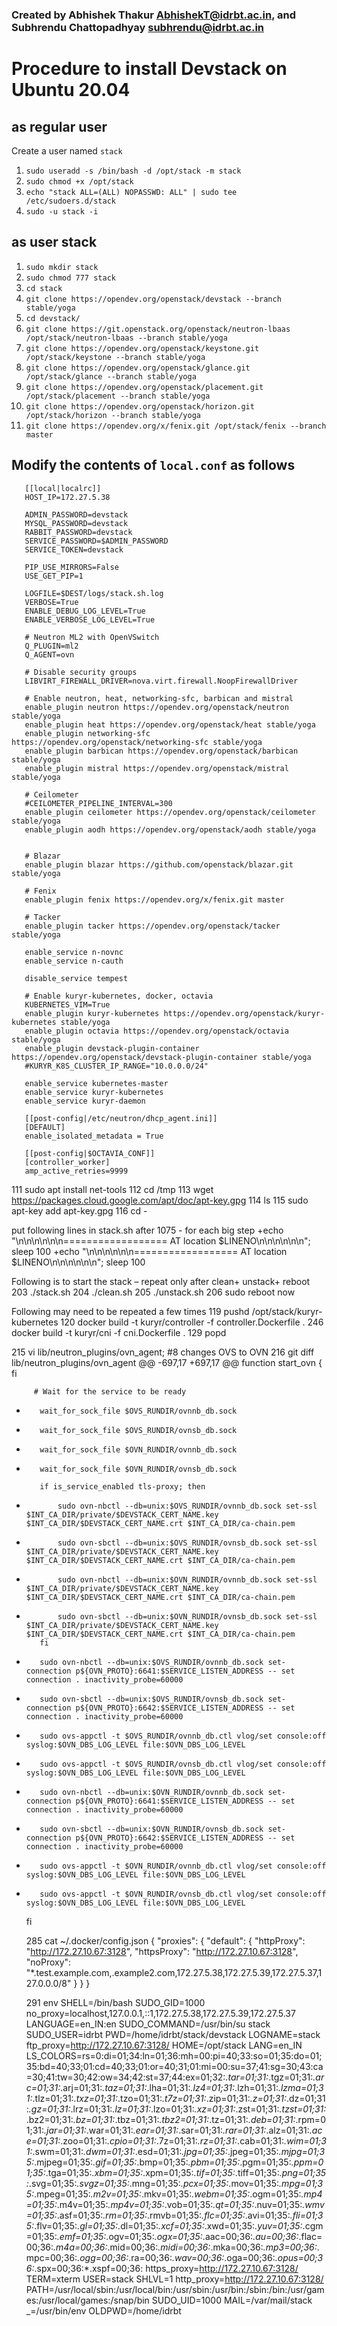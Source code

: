 ### Created by Abhishek Thakur AbhishekT@idrbt.ac.in, and Subhrendu Chattopadhyay subhrendu@idrbt.ac.in
# Procedure to install Devstack on Ubuntu 20.04
## as regular user
Create a user named `stack`
1. `sudo useradd -s /bin/bash -d /opt/stack -m stack`
1. `sudo chmod +x /opt/stack`
1. `echo "stack ALL=(ALL) NOPASSWD: ALL" | sudo tee /etc/sudoers.d/stack`
1. `sudo -u stack -i`

## as user stack
1. `sudo mkdir stack`
1. `sudo chmod 777 stack`
1. `cd stack`
1. `git clone https://opendev.org/openstack/devstack --branch stable/yoga`
1. `cd devstack/`
1. `git clone https://git.openstack.org/openstack/neutron-lbaas /opt/stack/neutron-lbaas --branch stable/yoga`
1. `git clone https://opendev.org/openstack/keystone.git /opt/stack/keystone --branch stable/yoga`
1. `git clone https://opendev.org/openstack/glance.git /opt/stack/glance --branch stable/yoga`
1. `git clone https://opendev.org/openstack/placement.git /opt/stack/placement --branch stable/yoga`
1. `git clone https://opendev.org/openstack/horizon.git /opt/stack/horizon --branch stable/yoga`
1. `git clone https://opendev.org/x/fenix.git /opt/stack/fenix --branch master`

## Modify the contents of `local.conf` as follows
```
   [[local|localrc]]
   HOST_IP=172.27.5.38

   ADMIN_PASSWORD=devstack
   MYSQL_PASSWORD=devstack
   RABBIT_PASSWORD=devstack
   SERVICE_PASSWORD=$ADMIN_PASSWORD
   SERVICE_TOKEN=devstack

   PIP_USE_MIRRORS=False
   USE_GET_PIP=1

   LOGFILE=$DEST/logs/stack.sh.log
   VERBOSE=True
   ENABLE_DEBUG_LOG_LEVEL=True
   ENABLE_VERBOSE_LOG_LEVEL=True

   # Neutron ML2 with OpenVSwitch
   Q_PLUGIN=ml2
   Q_AGENT=ovn

   # Disable security groups
   LIBVIRT_FIREWALL_DRIVER=nova.virt.firewall.NoopFirewallDriver

   # Enable neutron, heat, networking-sfc, barbican and mistral
   enable_plugin neutron https://opendev.org/openstack/neutron stable/yoga
   enable_plugin heat https://opendev.org/openstack/heat stable/yoga
   enable_plugin networking-sfc https://opendev.org/openstack/networking-sfc stable/yoga
   enable_plugin barbican https://opendev.org/openstack/barbican stable/yoga
   enable_plugin mistral https://opendev.org/openstack/mistral stable/yoga

   # Ceilometer
   #CEILOMETER_PIPELINE_INTERVAL=300
   enable_plugin ceilometer https://opendev.org/openstack/ceilometer stable/yoga
   enable_plugin aodh https://opendev.org/openstack/aodh stable/yoga


   # Blazar
   enable_plugin blazar https://github.com/openstack/blazar.git stable/yoga

   # Fenix
   enable_plugin fenix https://opendev.org/x/fenix.git master

   # Tacker
   enable_plugin tacker https://opendev.org/openstack/tacker stable/yoga

   enable_service n-novnc
   enable_service n-cauth

   disable_service tempest

   # Enable kuryr-kubernetes, docker, octavia
   KUBERNETES_VIM=True
   enable_plugin kuryr-kubernetes https://opendev.org/openstack/kuryr-kubernetes stable/yoga
   enable_plugin octavia https://opendev.org/openstack/octavia stable/yoga
   enable_plugin devstack-plugin-container https://opendev.org/openstack/devstack-plugin-container stable/yoga
   #KURYR_K8S_CLUSTER_IP_RANGE="10.0.0.0/24"

   enable_service kubernetes-master
   enable_service kuryr-kubernetes
   enable_service kuryr-daemon

   [[post-config|/etc/neutron/dhcp_agent.ini]]
   [DEFAULT]
   enable_isolated_metadata = True

   [[post-config|$OCTAVIA_CONF]]
   [controller_worker]
   amp_active_retries=9999
```

  111  sudo apt install net-tools
  112  cd /tmp
  113  wget https://packages.cloud.google.com/apt/doc/apt-key.gpg
  114  ls
  115  sudo apt-key add apt-key.gpg
  116  cd -

put following lines in stack.sh after 1075 - for each big step
+echo "\n\n\n\n\n\n==================  AT location $LINENO\n\n\n\n\n\n"; sleep 100
+echo "\n\n\n\n\n\n==================  AT location $LINENO\n\n\n\n\n\n"; sleep 100

Following is to start the stack – repeat only after clean+ unstack+ reboot
  203  ./stack.sh
  204  ./clean.sh
  205  ./unstack.sh
  206  sudo reboot now


Following may need to be repeated a few times
119  pushd /opt/stack/kuryr-kubernetes
  120  docker build -t kuryr/controller -f controller.Dockerfile .
  246  docker build -t kuryr/cni -f cni.Dockerfile .
  129  popd


  215  vi lib/neutron_plugins/ovn_agent; #8 changes OVS to OVN
  216  git diff lib/neutron_plugins/ovn_agent
@@ -697,17 +697,17 @@ function start_ovn {
         fi

         # Wait for the service to be ready
-        wait_for_sock_file $OVS_RUNDIR/ovnnb_db.sock
-        wait_for_sock_file $OVS_RUNDIR/ovnsb_db.sock
+        wait_for_sock_file $OVN_RUNDIR/ovnnb_db.sock
+        wait_for_sock_file $OVN_RUNDIR/ovnsb_db.sock

         if is_service_enabled tls-proxy; then
-            sudo ovn-nbctl --db=unix:$OVS_RUNDIR/ovnnb_db.sock set-ssl $INT_CA_DIR/private/$DEVSTACK_CERT_NAME.key $INT_CA_DIR/$DEVSTACK_CERT_NAME.crt $INT_CA_DIR/ca-chain.pem
-            sudo ovn-sbctl --db=unix:$OVS_RUNDIR/ovnsb_db.sock set-ssl $INT_CA_DIR/private/$DEVSTACK_CERT_NAME.key $INT_CA_DIR/$DEVSTACK_CERT_NAME.crt $INT_CA_DIR/ca-chain.pem
+            sudo ovn-nbctl --db=unix:$OVN_RUNDIR/ovnnb_db.sock set-ssl $INT_CA_DIR/private/$DEVSTACK_CERT_NAME.key $INT_CA_DIR/$DEVSTACK_CERT_NAME.crt $INT_CA_DIR/ca-chain.pem
+            sudo ovn-sbctl --db=unix:$OVN_RUNDIR/ovnsb_db.sock set-ssl $INT_CA_DIR/private/$DEVSTACK_CERT_NAME.key $INT_CA_DIR/$DEVSTACK_CERT_NAME.crt $INT_CA_DIR/ca-chain.pem
         fi
-        sudo ovn-nbctl --db=unix:$OVS_RUNDIR/ovnnb_db.sock set-connection p${OVN_PROTO}:6641:$SERVICE_LISTEN_ADDRESS -- set connection . inactivity_probe=60000
-        sudo ovn-sbctl --db=unix:$OVS_RUNDIR/ovnsb_db.sock set-connection p${OVN_PROTO}:6642:$SERVICE_LISTEN_ADDRESS -- set connection . inactivity_probe=60000
-        sudo ovs-appctl -t $OVS_RUNDIR/ovnnb_db.ctl vlog/set console:off syslog:$OVN_DBS_LOG_LEVEL file:$OVN_DBS_LOG_LEVEL
-        sudo ovs-appctl -t $OVS_RUNDIR/ovnsb_db.ctl vlog/set console:off syslog:$OVN_DBS_LOG_LEVEL file:$OVN_DBS_LOG_LEVEL
+        sudo ovn-nbctl --db=unix:$OVN_RUNDIR/ovnnb_db.sock set-connection p${OVN_PROTO}:6641:$SERVICE_LISTEN_ADDRESS -- set connection . inactivity_probe=60000
+        sudo ovn-sbctl --db=unix:$OVN_RUNDIR/ovnsb_db.sock set-connection p${OVN_PROTO}:6642:$SERVICE_LISTEN_ADDRESS -- set connection . inactivity_probe=60000
+        sudo ovs-appctl -t $OVN_RUNDIR/ovnnb_db.ctl vlog/set console:off syslog:$OVN_DBS_LOG_LEVEL file:$OVN_DBS_LOG_LEVEL
+        sudo ovs-appctl -t $OVN_RUNDIR/ovnsb_db.ctl vlog/set console:off syslog:$OVN_DBS_LOG_LEVEL file:$OVN_DBS_LOG_LEVEL
     fi

  285  cat ~/.docker/config.json
{
"proxies":
{
   "default":
   {
     "httpProxy": "http://172.27.10.67:3128",
     "httpsProxy": "http://172.27.10.67:3128",
     "noProxy": "*.test.example.com,.example2.com,172.27.5.38,172.27.5.39,172.27.5.37,127.0.0.0/8"
   }
}
}



  
    291 env
SHELL=/bin/bash
SUDO_GID=1000
no_proxy=localhost,127.0.0.1,::1,172.27.5.38,172.27.5.39,172.27.5.37
LANGUAGE=en_IN:en
SUDO_COMMAND=/usr/bin/su stack
SUDO_USER=idrbt
PWD=/home/idrbt/stack/devstack
LOGNAME=stack
ftp_proxy=http://172.27.10.67:3128/
HOME=/opt/stack
LANG=en_IN
LS_COLORS=rs=0:di=01;34:ln=01;36:mh=00:pi=40;33:so=01;35:do=01;35:bd=40;33;01:cd=40;33;01:or=40;31;01:mi=00:su=37;41:sg=30;43:ca=30;41:tw=30;42:ow=34;42:st=37;44:ex=01;32:*.tar=01;31:*.tgz=01;31:*.arc=01;31:*.arj=01;31:*.taz=01;31:*.lha=01;31:*.lz4=01;31:*.lzh=01;31:*.lzma=01;31:*.tlz=01;31:*.txz=01;31:*.tzo=01;31:*.t7z=01;31:*.zip=01;31:*.z=01;31:*.dz=01;31:*.gz=01;31:*.lrz=01;31:*.lz=01;31:*.lzo=01;31:*.xz=01;31:*.zst=01;31:*.tzst=01;31:*.bz2=01;31:*.bz=01;31:*.tbz=01;31:*.tbz2=01;31:*.tz=01;31:*.deb=01;31:*.rpm=01;31:*.jar=01;31:*.war=01;31:*.ear=01;31:*.sar=01;31:*.rar=01;31:*.alz=01;31:*.ace=01;31:*.zoo=01;31:*.cpio=01;31:*.7z=01;31:*.rz=01;31:*.cab=01;31:*.wim=01;31:*.swm=01;31:*.dwm=01;31:*.esd=01;31:*.jpg=01;35:*.jpeg=01;35:*.mjpg=01;35:*.mjpeg=01;35:*.gif=01;35:*.bmp=01;35:*.pbm=01;35:*.pgm=01;35:*.ppm=01;35:*.tga=01;35:*.xbm=01;35:*.xpm=01;35:*.tif=01;35:*.tiff=01;35:*.png=01;35:*.svg=01;35:*.svgz=01;35:*.mng=01;35:*.pcx=01;35:*.mov=01;35:*.mpg=01;35:*.mpeg=01;35:*.m2v=01;35:*.mkv=01;35:*.webm=01;35:*.ogm=01;35:*.mp4=01;35:*.m4v=01;35:*.mp4v=01;35:*.vob=01;35:*.qt=01;35:*.nuv=01;35:*.wmv=01;35:*.asf=01;35:*.rm=01;35:*.rmvb=01;35:*.flc=01;35:*.avi=01;35:*.fli=01;35:*.flv=01;35:*.gl=01;35:*.dl=01;35:*.xcf=01;35:*.xwd=01;35:*.yuv=01;35:*.cgm=01;35:*.emf=01;35:*.ogv=01;35:*.ogx=01;35:*.aac=00;36:*.au=00;36:*.flac=00;36:*.m4a=00;36:*.mid=00;36:*.midi=00;36:*.mka=00;36:*.mp3=00;36:*.mpc=00;36:*.ogg=00;36:*.ra=00;36:*.wav=00;36:*.oga=00;36:*.opus=00;36:*.spx=00;36:*.xspf=00;36:
https_proxy=http://172.27.10.67:3128/
TERM=xterm
USER=stack
SHLVL=1
http_proxy=http://172.27.10.67:3128/
PATH=/usr/local/sbin:/usr/local/bin:/usr/sbin:/usr/bin:/sbin:/bin:/usr/games:/usr/local/games:/snap/bin
SUDO_UID=1000
MAIL=/var/mail/stack
_=/usr/bin/env
OLDPWD=/home/idrbt